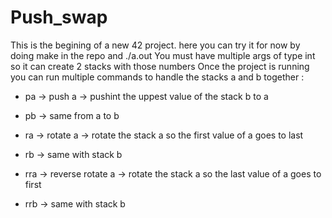 # Push_swap

This is the begining of a new 42 project.
here you can try it for now by doing make in the repo and ./a.out <args>
You must have multiple args of type int so it can create 2 stacks with those numbers
Once the project is running you can run multiple commands to handle the stacks a and b together : 

  - pa -> push a -> pushint the uppest value of the stack b to a
  - pb -> same from a to b

  - ra -> rotate a -> rotate the stack a so the first value of a goes to last
  - rb -> same with stack b

  - rra -> reverse rotate a -> rotate the stack a so the last value of a goes to first
  - rrb -> same with stack b
